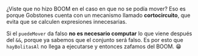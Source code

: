¿Viste que no hizo BOOM en el caso en que no se podía mover? Eso es porque Gobstones cuenta con un mecanismo llamado **cortocircuito**, que evita que se calculen expresiones innecesarias. 

Si el `puedeMover` da falso **no es necesario computar** lo que viene después del `&&`, porque ya sabemos que el conjunto será falso. Es por esto que `hayBolitasAl` no llega a ejecutarse y entonces zafamos del BOOM. :grin: